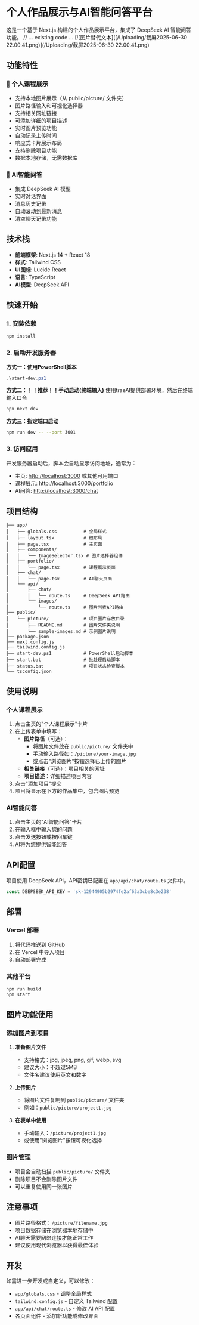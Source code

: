 # 个人作品展示与AI智能问答平台

这是一个基于 Next.js 构建的个人作品展示平台，集成了 DeepSeek AI 智能问答功能。
// ... existing code ...
[![图片替代文本]([/Uploading/截屏2025-06-30 22.00.41.png)](/Uploading/截屏2025-06-30 22.00.41.png)
## 功能特性

### 🎨 个人课程展示
- 支持本地图片展示（从 public/picture/ 文件夹）
- 图片路径输入和可视化选择器
- 支持相关网址链接
- 可添加详细的项目描述
- 实时图片预览功能
- 自动记录上传时间
- 响应式卡片展示布局
- 支持删除项目功能
- 数据本地存储，无需数据库

### 🤖 AI智能问答
- 集成 DeepSeek AI 模型
- 实时对话界面
- 消息历史记录
- 自动滚动到最新消息
- 清空聊天记录功能

## 技术栈

- **前端框架**: Next.js 14 + React 18
- **样式**: Tailwind CSS
- **UI图标**: Lucide React
- **语言**: TypeScript
- **AI模型**: DeepSeek API

## 快速开始

### 1. 安装依赖

```bash
npm install
```

### 2. 启动开发服务器

**方式一：使用PowerShell脚本**
```powershell
.\start-dev.ps1
```

**方式二：！！推荐！！手动启动(终端输入)**
使用traeAI提供部署环境，然后在终端输入口令
```bash
npx next dev
```

**方式三：指定端口启动**
```bash
npm run dev -- --port 3001
```

### 3. 访问应用

开发服务器启动后，脚本会自动显示访问地址，通常为：
- 主页: [http://localhost:3000](http://localhost:3000) 或其他可用端口
- 课程展示: [http://localhost:3000/portfolio](http://localhost:3000/portfolio)
- AI问答: [http://localhost:3000/chat](http://localhost:3000/chat)

## 项目结构

```
├── app/
│   ├── globals.css          # 全局样式
│   ├── layout.tsx           # 根布局
│   ├── page.tsx             # 主页面
│   ├── components/
│   │   └── ImageSelector.tsx # 图片选择器组件
│   ├── portfolio/
│   │   └── page.tsx         # 课程展示页面
│   ├── chat/
│   │   └── page.tsx         # AI聊天页面
│   └── api/
│       ├── chat/
│       │   └── route.ts     # DeepSeek API路由
│       └── images/
│           └── route.ts     # 图片列表API路由
├── public/
│   └── picture/             # 项目图片存放目录
│       ├── README.md        # 图片文件夹说明
│       └── sample-images.md # 示例图片说明
├── package.json
├── next.config.js
├── tailwind.config.js
├── start-dev.ps1            # PowerShell启动脚本
├── start.bat                # 批处理启动脚本
├── status.bat               # 项目状态检查脚本
└── tsconfig.json
```

## 使用说明

### 个人课程展示

1. 点击主页的"个人课程展示"卡片
2. 在上传表单中填写：
   - **图片路径**（可选）：
     - 将图片文件放在 `public/picture/` 文件夹中
     - 手动输入路径如：`/picture/your-image.jpg`
     - 或点击"浏览图片"按钮选择已上传的图片
   - **相关链接**（可选）：项目相关的网址
   - **项目描述**：详细描述项目内容
3. 点击"添加项目"提交
4. 项目将显示在下方的作品集中，包含图片预览

### AI智能问答

1. 点击主页的"AI智能问答"卡片
2. 在输入框中输入您的问题
3. 点击发送按钮或按回车键
4. AI将为您提供智能回答

## API配置

项目使用 DeepSeek API，API密钥已配置在 `app/api/chat/route.ts` 文件中。

```typescript
const DEEPSEEK_API_KEY = 'sk-12944905b2974fe2af63a3cbe8c3e238'
```

## 部署

### Vercel 部署

1. 将代码推送到 GitHub
2. 在 Vercel 中导入项目
3. 自动部署完成

### 其他平台

```bash
npm run build
npm start
```

## 图片功能使用

### 添加图片到项目

1. **准备图片文件**
   - 支持格式：jpg, jpeg, png, gif, webp, svg
   - 建议大小：不超过5MB
   - 文件名建议使用英文和数字

2. **上传图片**
   - 将图片文件复制到 `public/picture/` 文件夹
   - 例如：`public/picture/project1.jpg`

3. **在表单中使用**
   - 手动输入：`/picture/project1.jpg`
   - 或使用"浏览图片"按钮可视化选择

### 图片管理

- 项目会自动扫描 `public/picture/` 文件夹
- 删除项目不会删除图片文件
- 可以重复使用同一张图片

## 注意事项

- 图片路径格式：`/picture/filename.jpg`
- 项目数据存储在浏览器本地存储中
- AI聊天需要网络连接才能正常工作
- 建议使用现代浏览器以获得最佳体验

## 开发

如需进一步开发或自定义，可以修改：

- `app/globals.css` - 调整全局样式
- `tailwind.config.js` - 自定义 Tailwind 配置
- `app/api/chat/route.ts` - 修改 AI API 配置
- 各页面组件 - 添加新功能或修改界面
